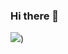 ### Hi there 👋
![](https://github.com/912-Dreghici-Bogdan/912-Dreghici-Bogdan/blob/main/9O_2k2_jsrJhik6a5838ipgV9Uo9PGy2Ht04wvv0FdU.gif))


<!--
**912-Dreghici-Bogdan/912-Dreghici-Bogdan** is a ✨ _special_ ✨ repository because its `README.md` (this file) appears on your GitHub profile.

Here are some ideas to get you started:

- 🔭 I’m currently working on ...
- 🌱 I’m currently learning ...
- 👯 I’m looking to collaborate on ...
- 🤔 I’m looking for help with ...
- 💬 Ask me about ...
- 📫 How to reach me: ...
- 😄 Pronouns: ...
- ⚡ Fun fact: ...
-->
